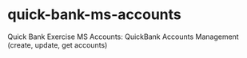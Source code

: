 # quick-bank-ms-accounts
Quick Bank Exercise
MS Accounts: QuickBank Accounts Management (create, update, get accounts)
